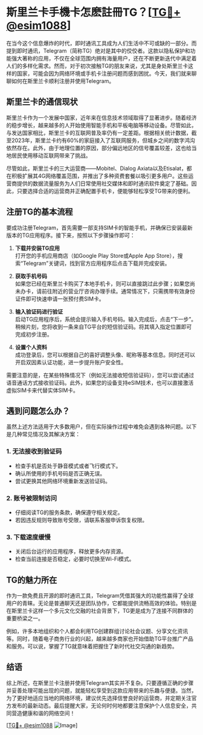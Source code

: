 # 斯里兰卡手機卡怎麽註冊TG？[[TG💪+ @esim1088](https://t.me/s/esim1088)]

在当今这个信息爆炸的时代，即时通讯工具成为人们生活中不可或缺的一部分。而提到即时通讯，Telegram（简称TG）绝对是其中的佼佼者。这款以隐私保护和功能强大著称的应用，不仅在全球范围内拥有海量用户，还在不断更新迭代中满足着人们的多样化需求。然而，对于初次接触TG的朋友来说，尤其是身处斯里兰卡这样的国家，可能会因为网络环境或手机卡注册问题而感到困扰。今天，我们就来聊聊如何在斯里兰卡顺利注册并使用Telegram。

## 斯里兰卡的通信现状

斯里兰卡作为一个发展中国家，近年来在信息技术领域取得了显著进步。随着经济的稳步增长，越来越多的人开始使用智能手机和平板电脑等移动设备。尽管如此，与发达国家相比，斯里兰卡的互联网普及率仍有一定差距。根据相关统计数据，截至2023年，斯里兰卡约有60%的家庭接入了互联网服务，但城乡之间的数字鸿沟依然存在。此外，由于地理位置的原因，部分偏远地区的信号覆盖较差，这也给当地居民使用移动互联网带来了挑战。

尽管如此，斯里兰卡的三大运营商——Mobitel、Dialog Axiata以及Etisalat，都在积极扩展其4G网络覆盖范围，并推出了多种资费套餐以吸引更多用户。这些运营商提供的数据流量服务为人们日常使用社交媒体和即时通讯软件奠定了基础。因此，只要选择合适的运营商并正确配置手机卡，便能够轻松享受TG带来的便利。

## 注册TG的基本流程

要成功注册Telegram，首先需要一部支持SIM卡的智能手机，并确保已安装最新版本的TG应用程序。接下来，按照以下步骤操作即可：

1. **下载并安装TG应用**  
   打开您的手机应用商店（如Google Play Store或Apple App Store），搜索“Telegram”关键词，找到官方应用程序后点击下载并完成安装。

2. **获取手机号码**  
   如果您已经在斯里兰卡购买了本地手机卡，则可以直接跳过此步骤；如果您尚未办卡，请前往附近的营业厅咨询办理手续。通常情况下，只需携带有效身份证件即可快速申请一张预付费SIM卡。

3. **输入验证码进行验证**  
   启动TG应用程序后，系统会提示输入手机号码。输入完成后，点击“下一步”。稍候片刻，您将收到一条来自TG平台的短信验证码。将其填入指定位置即可完成初步注册。

4. **设置个人资料**  
   成功登录后，您可以根据自己的喜好调整头像、昵称等基本信息。同时还可以开启双因素认证功能，进一步提升账户安全性。

需要注意的是，在某些特殊情况下（例如无法接收短信验证码），您可以尝试通过语音通话方式接收验证码。此外，如果您的设备支持eSIM技术，也可以直接激活虚拟SIM卡来代替实体SIM卡。

## 遇到问题怎么办？

虽然上述方法适用于大多数用户，但在实际操作过程中难免会遇到各种问题。以下是几种常见情况及其解决方案：

### 1. 无法接收到验证码
- 检查手机是否处于静音模式或者飞行模式下。
- 确认所使用的手机号码是否正确无误。
- 尝试更换其他网络环境重新发送验证码。

### 2. 账号被限制访问
- 仔细阅读TG的服务条款，确保遵守相关规定。
- 若因违反规则导致账号受限，请联系客服申诉恢复权限。

### 3. 下载速度缓慢
- 关闭后台运行的应用程序，释放更多内存资源。
- 检查当前连接是否稳定，必要时切换至Wi-Fi模式。

## TG的魅力所在

作为一款免费且开源的即时通讯工具，Telegram凭借其强大的功能性赢得了全球用户的青睐。无论是普通聊天还是团队协作，它都能提供流畅高效的体验。特别是在斯里兰卡这样一个多元文化交融的社会背景下，TG更是成为了连接不同群体的重要桥梁之一。

例如，许多本地组织和个人都会利用TG创建群组讨论社会议题、分享文化资讯等。同时，随着电子商务行业的兴起，越来越多商家也开始借助TG平台推广产品和服务。可以说，掌握了TG就意味着把握住了新时代社交沟通的新趋势。

## 结语

综上所述，在斯里兰卡注册并使用Telegram其实并不复杂。只要遵循正确的步骤并妥善处理可能出现的问题，就能轻松享受到这款应用带来的乐趣与便捷。当然，为了更好地适应当地的网络环境，建议优先选择信誉良好的运营商，并定期关注官方发布的最新动态。最后提醒大家，无论何时何地都要注意保护个人信息安全，共同营造健康和谐的网络空间！

[[TG💪+ @esim1088](https://t.me/s/esim1088) ![Image](https://i.postimg.cc/4NQfJmqS/Snipaste-2025-05-13-00-14-12.png)]